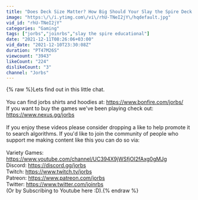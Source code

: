 ```yaml
---
title: "Does Deck Size Matter? How Big Should Your Slay the Spire Deck Be? | Spire Chat #85"
image: "https:\/\/i.ytimg.com\/vi\/rhU-TNeI2jY\/hqdefault.jpg"
vid_id: "rhU-TNeI2jY"
categories: "Gaming"
tags: ["jorbs","joinrbs","slay the spire educational"]
date: "2021-12-11T08:26:06+03:00"
vid_date: "2021-12-10T23:30:08Z"
duration: "PT47M26S"
viewcount: "3943"
likeCount: "224"
dislikeCount: "3"
channel: "Jorbs"
---
```

{% raw %}Lets find out in this little chat.<br /><br />You can find jorbs shirts and hoodies at: <a rel="nofollow" target="blank" href="https://www.bonfire.com/jorbs/">https://www.bonfire.com/jorbs/</a><br />If you want to buy the games we've been playing check out: <a rel="nofollow" target="blank" href="https://www.nexus.gg/jorbs">https://www.nexus.gg/jorbs</a><br /><br />If you enjoy these videos please consider dropping a like to help promote it to search algorithms. If you'd like to join the community of people who support me making content like this you can do so via:<br /><br />Variety Games: <a rel="nofollow" target="blank" href="https://www.youtube.com/channel/UC394X9jWSfjOI2fAxg0gMJg">https://www.youtube.com/channel/UC394X9jWSfjOI2fAxg0gMJg</a><br />Discord: <a rel="nofollow" target="blank" href="https://discord.gg/jorbs">https://discord.gg/jorbs</a><br />Twitch: <a rel="nofollow" target="blank" href="https://www.twitch.tv/jorbs">https://www.twitch.tv/jorbs</a><br />Patreon: <a rel="nofollow" target="blank" href="https://www.patreon.com/jorbs">https://www.patreon.com/jorbs</a><br />Twitter: <a rel="nofollow" target="blank" href="https://www.twitter.com/joinrbs">https://www.twitter.com/joinrbs</a> <br />(Or by Subscribing to Youtube here :D).{% endraw %}
